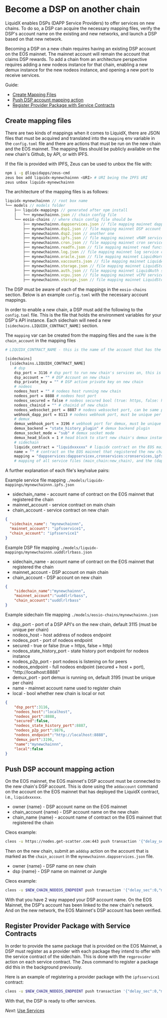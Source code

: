 Become a DSP on another chain
==========

LiquidX enables DSPs (DAPP Service Providers) to offer services on new chains.  To do so, a DSP can acquire the necessary mapping files, verify the DSP's account name on the existing and new networks, and launch a DSP based on that new network.

Becoming a DSP on a new chain requires having an existing DSP account on the EOS mainnet.  The mainnet account will remain the account that claims DSP rewards.  To add a chain from an architecture perspective requires adding a new nodeos instance for that chain, enabling a new demux instance for the new nodeos instance, and opening a new port to receive services.

Guide:

- [Create Mapping Files](#create-mapping-files)
- [Push DSP account mapping action](#push-dsp-account-mapping-action)
- [Register Provider Package with Service Contracts](#register-provider-package-with-service-contracts)

## Create mapping files

There are two kinds of mappings when it comes to LiquidX, there are JSON files that must be acquired and translated into the `mapping` env variable in the `config.toml` file and there are actions that must be run on the new chain and the EOS mainnet. The mapping files should be publicly available on the new chain's Github, by API, or with IPFS.

If the file is provided with IPFS, Zeus can be used to unbox the file with:

```bash
npm i -g @liquidapps/zeus-cmd
zeus box add liquidx-mynewchainnn <URI> # URI being the IPFS URI
zeus unbox liquidx-mynewchainnn
```

The architecture of the mapping files is as follows:

```js
liquidx-mynewchainnn // root box name
└── models // models folder
    ├── liquidx-mappings // generated after npm install
    │   └── mynewchainnn.json // chain config file
    └── eosio-chains // where chain config file should be
        ├── mynewchainnn.dappservices.json // file mapping mainnet dappservices contract to account name dappservicex contract is deployed to
        ├── mynewchainnn.dsp1.json // file mapping mainnet DSP account name to mynewchainnn DSP account name
        ├── mynewchainnn.dsp2.json // another one
        ├── mynewchainnn.ipfs.json // file mapping mainnet vRAM service contract account name to mynewchainnn vRAM service contract  account name
        ├── mynewchainnn.cron.json // file mapping mainnet cron service contract account name to mynewchainnn cron service contract  account name
        ├── mynewchainnn.readfn.json // file mapping mainnet read function service contract account name to mynewchainnn read function service contract  account name
        ├── mynewchainnn.log.json // file mapping mainnet log service contract account name to mynewchainnn log service contract  account name
        ├── mynewchainnn.oracle.json // file mapping mainnet LiquidHarmony (oracle) service contract account name to mynewchainnn LiquidHarmony (oracle) service contract  account name
        ├── mynewchainnn.vaccounts.json // file mapping mainnet LiquidAccounts service contract account name to mynewchainnn LiquidAccounts service contract  account name
        ├── mynewchainnn.storage.json // file mapping mainnet LiquidStorage service contract account name to mynewchainnn LiquidStorage service contract  account name
        ├── mynewchainnn.auth.json // file mapping mainnet LiquidAuth service contract account name to mynewchainnn LiquidAuth service contract  account name
        ├── mynewchainnn.vcpu.json // file mapping mainnet vCPU service contract account name to mynewchainnn vCPU service contract  account name
        ├── mynewchainnn.storage.json // file mapping mainnet LiquidStorage service contract account name to mynewchainnn LiquidStorage service contract  account name
```

The DSP must be aware of each of the mappings in the `eosio-chains` section.  Below is an example `config.toml` with the necessary account mappings. 

In order to enable a new chain, a DSP must add the following to the `config.toml` file.  This is the file that holds the environment variables for your DSP's API instance.  Each sidechain will need a new `[sidechains.LIQUIDX_CONTRACT_NAME]` section.

The `mapping` var can be created from the mapping files and the `name` is the `chain_account` in the mapping files

```bash
# LIQUIDX_CONTRACT_NAME - this is the name of the account that has the LiquidX code deployed to it. 

[sidechains]
  [sidechains.LIQUIDX_CONTRACT_NAME]
    # dsp
    dsp_port = 3116 # dsp port to run new chain's services on, this is the port developers will push to, must be unique per new chain
    dsp_account = "" # DSP Account on new chain
    dsp_private_key = "" # DSP active private key on new chain
    # nodeos
    nodeos_host = "" # nodeos host running new chain
    nodeos_port = 8888 # nodeos host port
    nodeos_secured = false # nodeos secured bool (true: https, false: http)
    nodeos_chainid = "" # chainid of new chain
    nodeos_websocket_port = 8887 # nodeos websocket port, can be same per nodeos instance
    webhook_dapp_port = 8113 # nodeos webhook port, must be unique per chain
    # demux
    demux_webhook_port = 3196 # webhook port for demux, must be unique per instance
    demux_backend = "state_history_plugin" # demux backend plugin
    demux_socket_mode = "sub" # demux socket mode
    demux_head_block = 1 # head block to start new chain's demux instance at
    # sidechain 
    liquidx_contract = "liquidxxxxxx" # liquidx contract on the EOS mainnet
    name = "" # contract on the EOS mainnet that registered the new chain
    mapping = "dappservices:dappservicex,cronservices:cronservices,ipfsservice1:ipfsservice1,readfndspsvc:readfndspsvc,logservices1:logservices1,oracleservic:oracleservic,accountless1:accountless1,liquidstorag:liquidstorag,authfndspsvc:authfndspsvc,vcpuservices:vcpuservices"
    # mapping of all service files (main_chain:new_chain), and the (dappservices:new_chain_dappservicex_account)
```

A further explanation of each file's key/value pairs:

Example service file mapping `./models/liquidx-mappings/mynewchainnn.ipfs.json`

- sidechain_name - account name of contract on the EOS mainnet that registered the chain
- mainnet_account - service contract on main chain
- chain_account - service contract on new chain

```json
{
  "sidechain_name": "mynewchainnn",
  "mainnet_account": "ipfsservice1",
  "chain_account": "ipfsservice1"
}
```

Example DSP file mapping `./models/liquidx-mappings/mynewchainnn.uuddlrlrbass.json`

- sidechain_name - account name of contract on the EOS mainnet that registered the chain
- mainnet_account - DSP account on main chain
- chain_account - DSP account on new chain

```json
{
    "sidechain_name":"mynewchainnn",
    "mainnet_account":"uuddlrlrbass",
    "chain_account":"uuddlrlrbass"
}
```

Example sidechain file mapping `./models/eosio-chains/mynewchainnn.json`

- dsp_port - port of a DSP API's on the new chain, default 3115 (must be unique per chain)
- nodeos_host - host address of nodeos endpoint
- nodeos_port - port of nodeos endpoint
- secured - true or false (true = https, false = http)
- nodeos_state_history_port - state history port endpoint for nodeos instance
- nodeos_p2p_port - port nodeos is listening on for peers
- nodeos_endpoint - full nodeos endpoint (secured + host + port), "http://localhost:8888"
- demux_port - port demux is running on, default 3195 (must be unique per chain)
- name - mainnet account name used to register chain
- local - bool whether new chain is local or not

```json
{
    "dsp_port":3116,
    "nodeos_host":"localhost",
    "nodeos_port":8888,
    "secured":false,
    "nodeos_state_history_port":8887,
    "nodeos_p2p_port":9876,
    "nodeos_endpoint":"http://localhost:8888",
    "demux_port":3196,
    "name":"mynewchainnn",
    "local":false
}
```

## Push DSP account mapping action

On the EOS mainnet, the EOS mainnet's DSP account must be connected to the new chain's DSP account.  This is done using the `addaccount` command on the account on the EOS mainnet that has deployed the LiquidX contract, i.e., `liquidxxxxxx`.

- owner {name} - DSP account name on the EOS mainnet
- chain_account {name} - DSP account name on the new chain
- chain_name {name} - account name of contract on the EOS mainnet that registered the chain

Cleos example:

```bash
cleos -u https://nodes.get-scatter.com:443 push transaction '{"delay_sec":0,"max_cpu_usage_ms":0,"actions":[{"account":"liquidxxxxxx","name":"addaccount","data":{"owner":"uuddlrlrbass","chain_account":"uuddlrlrbass","chain_name":"mynewchainnn"},"authorization":[{"actor":"uuddlrlrbass","permission":"active"}]}]}'
```

Then on the new chain, submit an `adddsp` action on the account that is marked as the `chain_account` in the `mynewchainnn.dappservices.json` file.

- owner {name} - DSP name on new chain
- dsp {name} - DSP name on mainnet or Jungle

Cleos example:

```bash
cleos -u $NEW_CHAIN_NODEOS_ENDPOINT push transaction '{"delay_sec":0,"max_cpu_usage_ms":0,"actions":[{"account":"dappservicex","name":"adddsp","data":{"owner":"uuddlrlrbass","dsp":"uuddlrlrbass"},"authorization":[{"actor":"uuddlrlrbass","permission":"active"}]}]}'
```

With that you have 2 way mapped your DSP account name.  On the EOS Mainnet, the DSP's account has been linked to the new chain's network.  And on the new network, the EOS Mainnet's DSP account has been verified.

## Register Provider Package with Service Contracts

In order to provide the same package that is provided on the EOS Mainnet, a DSP must register as a provider with each package they intend to offer with the service contract of the sidechain.  This is done with the `regprovider` action on each service contract.  The Zeus command to register a package did this in the background previously.

Here is an example of registering a provider package with the `ipfsservice1` contract:

```bash
cleos -u $NEW_CHAIN_NODEOS_ENDPOINT push transaction '{"delay_sec":0,"max_cpu_usage_ms":0,"actions":[{"account":"ipfsservice1","name":"regprovider","data":{"provider":"heliosselene","model":{"model":{"cleanup_model_field":{"cost_per_action":1},"commit_model_field":{"cost_per_action":1},"warmup_model_field":{"cost_per_action":1}},"package_id":"package1"}},"authorization":[{"actor":"heliosselene","permission":"active"}]}]}'
```

With that, the DSP is ready to offer services.

*Next*: [Use Services](use-services)